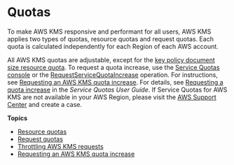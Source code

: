 # Quotas<a name="limits"></a>

To make AWS KMS responsive and performant for all users, AWS KMS applies two types of quotas, resource quotas and request quotas\. Each quota is calculated independently for each Region of each AWS account\.

All AWS KMS quotas are adjustable, except for the [key policy document size resource quota](resource-limits.md#key-policy-limit)\. To request a quota increase, use the [Service Quotas console](https://console.aws.amazon.com/servicequotas) or the [RequestServiceQuotaIncrease](https://docs.aws.amazon.com/servicequotas/2019-06-24/apireference/API_RequestServiceQuotaIncrease.html) operation\. For instructions, see [Requesting an AWS KMS quota increase](increase-quota.md)\. For details, see [Requesting a quota increase](https://docs.aws.amazon.com/servicequotas/latest/userguide/request-increase.html) in the *Service Quotas User Guide*\. If Service Quotas for AWS KMS are not available in your AWS Region, please visit the [AWS Support Center](https://console.aws.amazon.com/support/home) and create a case\. 

**Topics**
+ [Resource quotas](resource-limits.md)
+ [Request quotas](requests-per-second.md)
+ [Throttling AWS KMS requests](throttling.md)
+ [Requesting an AWS KMS quota increase](increase-quota.md)